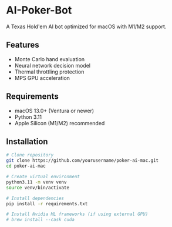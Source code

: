 # AI-Poker-Bot

A Texas Hold'em AI bot optimized for macOS with M1/M2 support.

## Features
- Monte Carlo hand evaluation
- Neural network decision model
- Thermal throttling protection
- MPS GPU acceleration

## Requirements
- macOS 13.0+ (Ventura or newer)
- Python 3.11
- Apple Silicon (M1/M2) recommended

## Installation
```bash
# Clone repository
git clone https://github.com/yourusername/poker-ai-mac.git
cd poker-ai-mac

# Create virtual environment
python3.11 -m venv venv
source venv/bin/activate

# Install dependencies
pip install -r requirements.txt

# Install Nvidia ML frameworks (if using external GPU)
# brew install --cask cuda